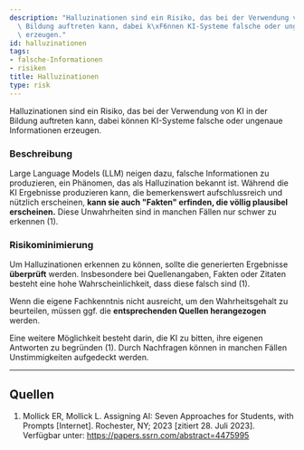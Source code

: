 ```yaml
---
description: "Halluzinationen sind ein Risiko, das bei der Verwendung von KI in der\
  \ Bildung auftreten kann, dabei k\xF6nnen KI-Systeme falsche oder ungenaue Informationen\
  \ erzeugen."
id: halluzinationen
tags:
- falsche-Informationen
- risiken
title: Halluzinationen
type: risk
---
```


Halluzinationen sind ein Risiko, das bei der Verwendung von KI in der Bildung auftreten kann, dabei können KI-Systeme falsche oder ungenaue Informationen erzeugen.

### Beschreibung

Large Language Models (LLM) neigen dazu, falsche Informationen zu produzieren, ein Phänomen, das als Halluzination bekannt ist. Während die KI Ergebnisse produzieren kann, die bemerkenswert aufschlussreich und nützlich erscheinen, **kann sie auch "Fakten" erfinden, die völlig plausibel erscheinen.** Diese Unwahrheiten sind in manchen Fällen nur schwer zu erkennen (1).

### Risikominimierung

Um Halluzinationen erkennen zu können, sollte die generierten Ergebnisse **überprüft** werden. Insbesondere bei Quellenangaben, Fakten oder Zitaten besteht eine hohe Wahrscheinlichkeit, dass diese falsch sind (1). 

Wenn die eigene Fachkenntnis nicht ausreicht, um den Wahrheitsgehalt zu beurteilen, müssen ggf. die **entsprechenden Quellen herangezogen** werden. 

Eine weitere Möglichkeit besteht darin, die KI zu bitten, ihre eigenen Antworten zu begründen (1). Durch Nachfragen können in manchen Fällen Unstimmigkeiten aufgedeckt werden.



---


## Quellen
1.	Mollick ER, Mollick L. Assigning AI: Seven Approaches for Students, with Prompts [Internet]. Rochester, NY; 2023 [zitiert 28. Juli 2023]. Verfügbar unter: https://papers.ssrn.com/abstract=4475995
